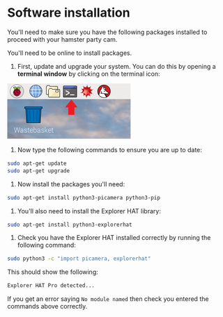 # Software installation

You'll need to make sure you have the following packages installed to proceed with your hamster party cam.

You'll need to be online to install packages.

1. First, update and upgrade your system. You can do this by opening a **terminal window** by clicking on the terminal icon:

  ![Terminal](images/terminal.png)

1. Now type the following commands to ensure you are up to date:

  ```bash
  sudo apt-get update
  sudo apt-get upgrade
  ```

1. Now install the packages you'll need:

  ```bash
  sudo apt-get install python3-picamera python3-pip
  ```

1. You'll also need to install the Explorer HAT library:

  ```bash
  sudo apt-get install python3-explorerhat
  ```

1. Check you have the Explorer HAT installed correctly by running the following command:

  ```bash
  sudo python3 -c "import picamera, explorerhat"
  ```
  This should show the following:

  ```python
  Explorer HAT Pro detected...
  ```

  If you get an error saying `No module named` then check you entered the commands above correctly.
